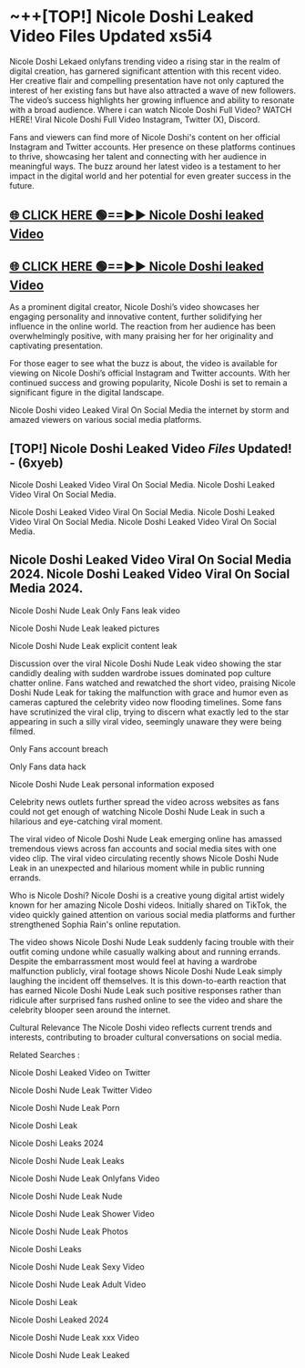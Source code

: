 # ~++[TOP!] Nicole Doshi Leaked Video Files Updated xs5i4

 Nicole Doshi Lekaed onlyfans trending video a rising star in the realm of digital creation, has garnered significant attention with this recent video. Her creative flair and compelling presentation have not only captured the interest of her existing fans but have also attracted a wave of new followers. The video’s success highlights her growing influence and ability to resonate with a broad audience.
Where i can watch  Nicole Doshi Full Video? WATCH HERE! Viral  Nicole Doshi Full Video Instagram, Twitter (X), Discord.


Fans and viewers can find more of  Nicole Doshi's content on her official Instagram and Twitter accounts. Her presence on these platforms continues to thrive, showcasing her talent and connecting with her audience in meaningful ways. The buzz around her latest video is a testament to her impact in the digital world and her potential for even greater success in the future.


## [🌐 CLICK HERE 🟢==►►  Nicole Doshi leaked Video ](https://onlyclips.site?title=Nicole_Doshi&ref=git)

## [🌐 CLICK HERE 🟢==►►  Nicole Doshi leaked Video ](https://onlyclips.site?title=Nicole_Doshi&ref=git)


As a prominent digital creator,  Nicole Doshi’s video showcases her engaging personality and innovative content, further solidifying her influence in the online world. The reaction from her audience has been overwhelmingly positive, with many praising her for her originality and captivating presentation.

For those eager to see what the buzz is about, the video is available for viewing on  Nicole Doshi’s official Instagram and Twitter accounts. With her continued success and growing popularity,  Nicole Doshi is set to remain a significant figure in the digital landscape.


  Nicole Doshi video Leaked Viral On Social Media the internet by storm and amazed viewers on various social media platforms.


## [TOP!]  Nicole Doshi Leaked Video *Files* Updated! - (6xyeb) 

 Nicole Doshi Leaked Video Viral On Social Media. Nicole Doshi Leaked Video Viral On Social Media.

 Nicole Doshi Leaked Video Viral On Social Media. Nicole Doshi Leaked Video Viral On Social Media. Nicole Doshi Leaked Video Viral On Social Media.


##  Nicole Doshi Leaked Video Viral On Social Media 2024. Nicole Doshi Leaked Video Viral On Social Media 2024.
 Nicole Doshi Nude Leak Only Fans leak video

 Nicole Doshi Nude Leak leaked pictures

 Nicole Doshi Nude Leak explicit content leak

Discussion over the viral  Nicole Doshi Nude Leak video showing the star candidly dealing with sudden wardrobe issues dominated pop culture chatter online. Fans watched and rewatched the short video, praising  Nicole Doshi Nude Leak for taking the malfunction with grace and humor even as cameras captured the celebrity video now flooding timelines. Some fans have scrutinized the viral clip, trying to discern what exactly led to the star appearing in such a silly viral video, seemingly unaware they were being filmed.


Only Fans account breach

Only Fans data hack

 Nicole Doshi Nude Leak personal information exposed

Celebrity news outlets further spread the video across websites as fans could not get enough of watching  Nicole Doshi Nude Leak in such a hilarious and eye-catching viral moment.


The viral video of  Nicole Doshi Nude Leak emerging online has amassed tremendous views across fan accounts and social media sites with one video clip. The viral video circulating recently shows  Nicole Doshi Nude Leak in an unexpected and hilarious moment while in public running errands.


Who is  Nicole Doshi?  Nicole Doshi is a creative young digital artist widely known for her amazing  Nicole Doshi videos. Initially shared on TikTok, the video quickly gained attention on various social media platforms and further strengthened Sophia Rain's online reputation.

The video shows  Nicole Doshi Nude Leak suddenly facing trouble with their outfit coming undone while casually walking about and running errands. Despite the embarrassment most would feel at having a wardrobe malfunction publicly, viral footage shows  Nicole Doshi Nude Leak simply laughing the incident off themselves. It is this down-to-earth reaction that has earned  Nicole Doshi Nude Leak such positive responses rather than ridicule after surprised fans rushed online to see the video and share the celebrity blooper seen around the internet.

Cultural Relevance The  Nicole Doshi video reflects current trends and interests, contributing to broader cultural conversations on social media.

Related Searches :

 Nicole Doshi Leaked Video on Twitter

 Nicole Doshi Nude Leak Twitter Video

 Nicole Doshi Nude Leak Porn

 Nicole Doshi Leak 

 Nicole Doshi Leaks 2024

 Nicole Doshi Nude Leak Leaks

 Nicole Doshi Nude Leak Onlyfans Video

 Nicole Doshi Nude Leak Nude

 Nicole Doshi Nude Leak Shower Video

 Nicole Doshi Nude Leak Photos

 Nicole Doshi Leaks

 Nicole Doshi Nude Leak Sexy Video

 Nicole Doshi Nude Leak Adult Video

 Nicole Doshi Leak

 Nicole Doshi Leaked 2024

 Nicole Doshi Nude Leak xxx Video

 Nicole Doshi Nude Leak Leaked